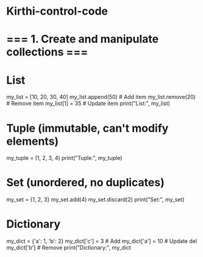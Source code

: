 # Kirthi-control-code
# === 1. Create and manipulate collections ===

# List
my_list = [10, 20, 30, 40]
my_list.append(50)              # Add item
my_list.remove(20)              # Remove item
my_list[1] = 35                 # Update item
print("List:", my_list)

# Tuple (immutable, can't modify elements)
my_tuple = (1, 2, 3, 4)
print("Tuple:", my_tuple)

# Set (unordered, no duplicates)
my_set = {1, 2, 3}
my_set.add(4)
my_set.discard(2)
print("Set:", my_set)

# Dictionary
my_dict = {'a': 1, 'b': 2}
my_dict['c'] = 3               # Add
my_dict['a'] = 10              # Update
del my_dict['b']              # Remove
print("Dictionary:", my_dict
